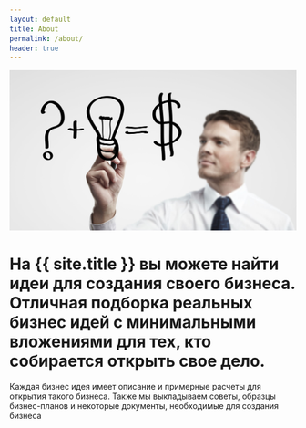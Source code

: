 ```yaml
---
layout: default
title: About
permalink: /about/
header: true
---
```


<img src="/images/business.jpg">
<h1>На {{ site.title }} вы можете найти идеи для создания своего бизнеса. Отличная подборка реальных бизнес идей с минимальными вложениями для тех, кто собирается открыть свое дело.</h1>
<p>Каждая бизнес идея имеет описание и примерные расчеты для открытия такого бизнеса. Также мы выкладываем советы, образцы бизнес-планов  и некоторые документы, необходимые для создания бизнеса</p>

